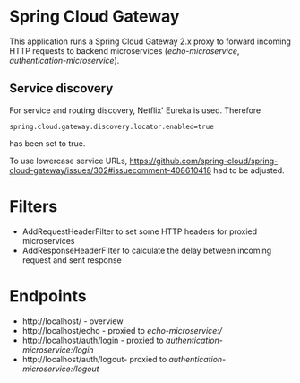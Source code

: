 # Spring Cloud Gateway

This application runs a Spring Cloud Gateway 2.x proxy to forward incoming HTTP requests to backend microservices (*echo-microservice*, *authentication-microservice*).

## Service discovery
For service and routing discovery, Netflix' Eureka is used. Therefore

	spring.cloud.gateway.discovery.locator.enabled=true
	
has been set to true.

To use lowercase service URLs, https://github.com/spring-cloud/spring-cloud-gateway/issues/302#issuecomment-408610418 had to be adjusted.

# Filters

- AddRequestHeaderFilter to set some HTTP headers for proxied microservices
- AddResponseHeaderFilter to calculate the delay between incoming request and sent response

# Endpoints

- http://localhost/ - overview
- http://localhost/echo - proxied to *echo-microservice:/*
- http://localhost/auth/login - proxied to *authentication-microservice:/login*
- http://localhost/auth/logout- proxied to *authentication-microservice:/logout*
